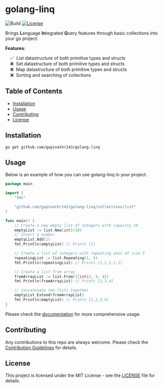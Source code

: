 # golang-linq

<img src="https://github.com/gopinathr143/golang-linq/actions/workflows/pr-actions.yml/badge.svg" alt="Build">
<a href="https://github.com/gopinathr143/golang-linq/blob/main/LICENSE"><img src="https://img.shields.io/badge/license-MIT-purple" alt="License"></a>

Brings **L**anguage **In**tegrated **Q**uery features through basic collections into your go project.

**Features**:

<p>
&nbsp;&nbsp;&nbsp;&nbsp;✅&nbsp; List datastructure of both primitive types and structs<br />
&nbsp;&nbsp;&nbsp;&nbsp;❌&nbsp; Set datastructure of both primitive types and structs<br />
&nbsp;&nbsp;&nbsp;&nbsp;❌&nbsp; Map datastructure of both primitive types and structs<br />
&nbsp;&nbsp;&nbsp;&nbsp;❌&nbsp; Sorting and searching of collections<br />
</p>

## Table of Contents

- [Installation](#installation)
- [Usage](#usage)
- [Contributing](#contributing)
- [License](#license)

## Installation

```shell
go get github.com/gopinathr143/golang-linq
```

## Usage

Below is an example of how you can use golang-linq in your project.

```go
package main

import (
	"fmt"

	"github.com/gopinathr143/golang-linq/collections/list"
)

func main() {
	// Create a new empty list of integers with capacity 10
	emptyList := list.New[int](10)
	// Insert a number
	emptyList.Add(1)
	fmt.Println(emptyList) // Prints [1]

	// Create a list of integers with repeating ones of size 5
	repeatingList := list.Repeating(1, 5)
	fmt.Println(repeatingList) // Prints [1,1,1,1,1]

	// Create a list from array
	fromArrayList := list.From([]int{2, 3, 4})
	fmt.Println(fromArrayList) // Prints [2,3,4]

	// Concatenate two lists together
	emptyList.Extend(fromArrayList)
	fmt.Println(emptyList) // Prints [1,2,3,4]
}

```

Please check the [documentation](https://pkg.go.dev/github.com/gopinathr143/golang-linq) for more comprehensive usage.

## Contributing

Any contributions to this repo are always welcome. Please check the [Contribution Guidelines](CONTRIBUTING.md) for details.

## License

This project is licensed under the MIT License - see the [LICENSE](LICENSE) file for details.
